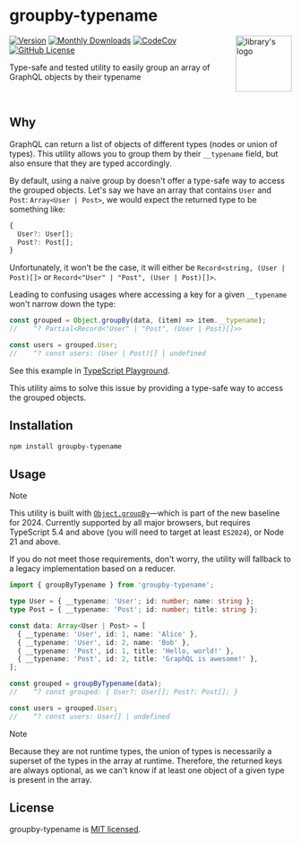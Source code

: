 # groupby-typename

<img height="100" src="https://github.com/user-attachments/assets/c56e1a32-fba3-4fdb-bdc7-ea8743f7298a" alt="library's logo" align="right">

[![Version](https://badge.fury.io/js/groupby-typename.svg)](https://www.npmjs.org/package/groupby-typename)
[![Monthly Downloads](https://img.shields.io/npm/dm/groupby-typename)](https://www.npmjs.org/package/groupby-typename)
[![CodeCov](https://codecov.io/gh/charpeni/groupby-typename/graph/badge.svg?token=2GHFFRN2M7)](https://codecov.io/gh/charpeni/groupby-typename)
[![GitHub License](https://img.shields.io/badge/license-MIT-blue.svg)](https://github.com/charpeni/groupby-typename/blob/main/LICENSE)

Type-safe and tested utility to easily group an array of GraphQL objects by their typename

<br />

## Why

GraphQL can return a list of objects of different types (nodes or union of types). This utility allows you to group them by their `__typename` field, but also ensure that they are typed accordingly.

By default, using a naive group by doesn't offer a type-safe way to access the grouped objects. Let's say we have an array that contains `User` and `Post`: `Array<User | Post>`, we would expect the returned type to be something like:

```ts
{
  User?: User[];
  Post?: Post[];
}
```

Unfortunately, it won't be the case, it will either be `Record<string, (User | Post)[]>` or `Record<"User" | "Post", (User | Post)[]>`.

Leading to confusing usages where accessing a key for a given `__typename` won't narrow down the type:

```ts
const grouped = Object.groupBy(data, (item) => item.__typename);
//    ^? Partial<Record<"User" | "Post", (User | Post)[]>>

const users = grouped.User;
//    ^? const users: (User | Post)[] | undefined
```

See this example in [TypeScript Playground](https://www.typescriptlang.org/play/?target=99&ssl=25&ssc=28&pln=25&pc=1#code/C4TwDgpgBAqgzhATlAvFA3gKClA+r0SAOwEMBbCALigHJ4kaAabKASwBNqiBXMgIyQBuFqQrU4wRKyIBzZgF9hmQtAAKAewmoMLfCtFVaGiUxYcuvAYmE5grYABtDEqbIVKAxuqJb2JYCTUAIKIiCQgADz0yAA+UMbAAHzaANos6HgE4BAG1HQIiDRQJHBQXj7AjGycUACMVbm0QQ6sHhBF8sw4GXrZjTQJRSVl3hJV5lAATFV2joY0ABIQDg7qUADq6ogO7B1dGJn65PPRQ6XlY9XUAMwNx3kAQup8e+mHffdGmsBnIxXjNQALDN7E48gAVbIAZQ8UjAwCg4NYYDgrwAup5RgiZIh1NxIOxtAB5PgAKwgHmAADocXiwA8QAAKPwBKqM+wQMgASlQyQ5ZCpvWIxy5wgA9GKcDgAHoAfkwmAu6icVNWMkZtPxEHYooVFwR3AKpTQmoJVOi4slUrlmCAA).

This utility aims to solve this issue by providing a type-safe way to access the grouped objects.

## Installation

```sh
npm install groupby-typename
```

## Usage

> [!NOTE]
> This utility is built with [`Object.groupBy`](https://developer.mozilla.org/docs/Web/JavaScript/Reference/Global_Objects/Object/groupBy)—which is part of the new baseline for 2024. Currently supported by all major browsers, but requires TypeScript 5.4 and above (you will need to target at least `ES2024`), or Node 21 and above.
>
> If you do not meet those requirements, don't worry, the utility will fallback to a legacy implementation based on a reducer.

```ts
import { groupByTypename } from 'groupby-typename';

type User = { __typename: 'User'; id: number; name: string };
type Post = { __typename: 'Post'; id: number; title: string };

const data: Array<User | Post> = [
  { __typename: 'User', id: 1, name: 'Alice' },
  { __typename: 'User', id: 2, name: 'Bob' },
  { __typename: 'Post', id: 1, title: 'Hello, world!' },
  { __typename: 'Post', id: 2, title: 'GraphQL is awesome!' },
];

const grouped = groupByTypename(data);
//    ^? const grouped: { User?: User[]; Post?: Post[]; }

const users = grouped.User;
//    ^? const users: User[] | undefined
```

> [!NOTE]
> Because they are not runtime types, the union of types is necessarily a superset of the types in the array at runtime. Therefore, the returned keys are always optional, as we can't know if at least one object of a given type is present in the array.

## License

groupby-typename is [MIT licensed](LICENSE).
